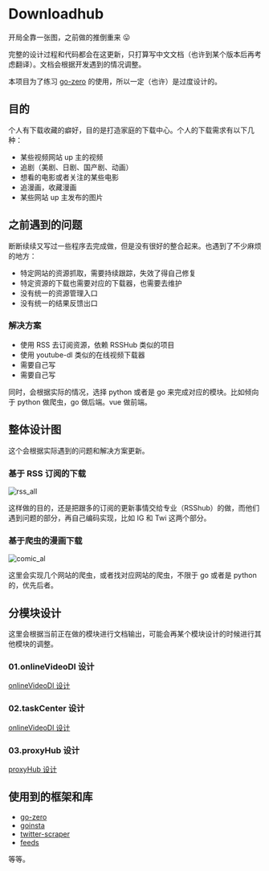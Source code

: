 # Downloadhub

开局全靠一张图，之前做的推倒重来 :stuck_out_tongue:

完整的设计过程和代码都会在这更新，只打算写中文文档（也许到某个版本后再考虑翻译）。文档会根据开发遇到的情况调整。

本项目为了练习 [go-zero](https://github.com/tal-tech/go-zero) 的使用，所以一定（也许）是过度设计的。

## 目的

个人有下载收藏的癖好，目的是打造家庭的下载中心。个人的下载需求有以下几种：

* 某些视频网站 up 主的视频
* 追剧（美剧、日剧、国产剧、动画）
* 想看的电影或者关注的某些电影
* 追漫画，收藏漫画
* 某些网站 up 主发布的图片

## 之前遇到的问题

断断续续又写过一些程序去完成做，但是没有很好的整合起来。也遇到了不少麻烦的地方：

* 特定网站的资源抓取，需要持续跟踪，失效了得自己修复
* 特定资源的下载也需要对应的下载器，也需要去维护
* 没有统一的资源管理入口
* 没有统一的结果反馈出口

### 解决方案

* 使用 RSS 去订阅资源，依赖 RSSHub 类似的项目
* 使用 youtube-dl 类似的在线视频下载器
* 需要自己写
* 需要自己写

同时，会根据实际的情况，选择 python 或者是 go 来完成对应的模块。比如倾向于 python 做爬虫，go 做后端。vue 做前端。

## 整体设计图

这个会根据实际遇到的问题和解决方案更新。


### 基于 RSS 订阅的下载

![rss_all](https://github.com/allanpk716/download-hub/blob/docs/DesignFiles/pics/rss_all.png)

这样做的目的，还是把跟多的订阅的更新事情交给专业（RSShub）的做，而他们遇到问题的部分，再自己编码实现，比如 IG 和 Twi 这两个部分。

### 基于爬虫的漫画下载

![comic_al](https://github.com/allanpk716/download-hub/blob/docs/DesignFiles/pics/comic_all.png)

这里会实现几个网站的爬虫，或者找对应网站的爬虫，不限于 go 或者是 python 的，优先后者。

## 分模块设计

这里会根据当前正在做的模块进行文档输出，可能会再某个模块设计的时候进行其他模块的调整。

### 01.onlineVideoDl 设计

[onlineVideoDl 设计](https://github.com/allanpk716/download-hub/blob/docs/DesignFiles/01.onlineVideoDl%20%E8%AE%BE%E8%AE%A1/readme.md)

### 02.taskCenter 设计

[onlineVideoDl 设计](https://github.com/allanpk716/download-hub/blob/docs/DesignFiles/02.taskCenter%20%E8%AE%BE%E8%AE%A1/readme.md)

### 03.proxyHub 设计

[proxyHub 设计](https://github.com/allanpk716/download-hub/blob/docs/DesignFiles/03.proxyHub%20%E8%AE%BE%E8%AE%A1/readme.md)

## 使用到的框架和库

* [go-zero](https://github.com/tal-tech/go-zero)
* [goinsta](https://github.com/ahmdrz/goinsta)
* [twitter-scraper](https://github.com/n0madic/twitter-scraper)
* [feeds](https://github.com/gorilla/feeds)

等等。